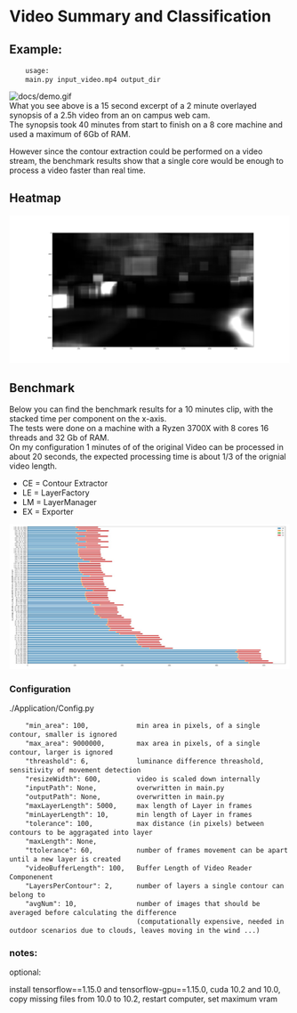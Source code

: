 
# Video Summary and Classification

## Example:

        usage:
        main.py input_video.mp4 output_dir
                 
![docs/demo.gif](./docs/demo.gif)  
What you see above is a 15 second excerpt of a 2 minute overlayed synopsis of a 2.5h video from an on campus web cam.  
The synopsis took 40 minutes from start to finish on a 8 core machine and used a maximum of 6Gb of RAM.

However since the contour extraction could be performed on a video stream, the benchmark results show that a single core would be enough to process a video faster than real time.

## Heatmap
![](./docs/heatmap_x23.png)  


## Benchmark
Below you can find the benchmark results for a 10 minutes clip, with the stacked time per component on the x-axis.  
The tests were done on a machine with a Ryzen 3700X with 8 cores 16 threads and 32 Gb of RAM.  
On my configuration 1 minutes of of the original Video can be processed in about 20 seconds, the expected processing time is about 1/3 of the orignial video length. 

- CE = Contour Extractor  
- LE = LayerFactory  
- LM = LayerManager  
- EX = Exporter  

![docs/demo.gif](./docs/bm.jpg)  

### Configuration

./Application/Config.py

        "min_area": 100,            min area in pixels, of a single contour, smaller is ignored
        "max_area": 9000000,        max area in pixels, of a single contour, larger is ignored
        "threashold": 6,            luminance difference threashold, sensitivity of movement detection
        "resizeWidth": 600,         video is scaled down internally
        "inputPath": None,          overwritten in main.py
        "outputPath": None,         overwritten in main.py
        "maxLayerLength": 5000,     max length of Layer in frames
        "minLayerLength": 10,       min length of Layer in frames
        "tolerance": 100,           max distance (in pixels) between contours to be aggragated into layer
        "maxLength": None,          
        "ttolerance": 60,           number of frames movement can be apart until a new layer is created
        "videoBufferLength": 100,   Buffer Length of Video Reader Componenent
        "LayersPerContour": 2,      number of layers a single contour can belong to
        "avgNum": 10,               number of images that should be averaged before calculating the difference 
                                    (computationally expensive, needed in outdoor scenarios due to clouds, leaves moving in the wind ...)
    

### notes:
optional:

install tensorflow==1.15.0 and tensorflow-gpu==1.15.0, cuda 10.2 and 10.0, copy missing files from 10.0 to 10.2, restart computer, set maximum vram

